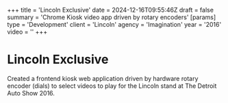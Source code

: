 +++
title = 'Lincoln Exclusive'
date = 2024-12-16T09:55:46Z
draft = false
summary = 'Chrome Kiosk video app driven by rotary encoders'
[params]
  type = 'Development'
  client = 'Lincoln'
  agency = 'Imagination'
  year = '2016'
  video = ''
+++

# Lincoln Exclusive

Created a frontend kiosk web application driven by hardware rotary encoder (dials) to select videos to play for the Lincoln stand at The Detroit Auto Show 2016.
